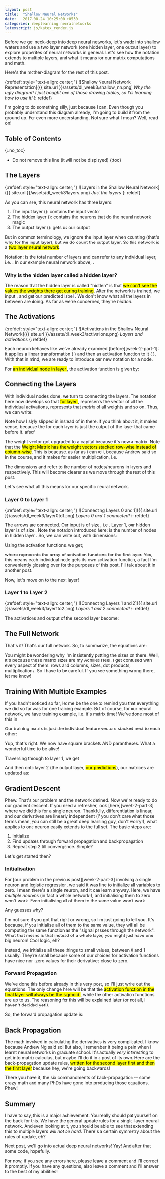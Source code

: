 ```yaml
---
layout: post
title:  "Shallow Neural Networks"
date:   2017-08-24 10:25:00 +0530
categories: deeplearning neuralnetworks
latexscript: js/katex_render.js
---
```


Before we get neck-deep into deep neural networks, let's wade into shallow waters and use a two layer network (one hidden layer, one output layer) to explore properites of neural networks in general. Let's see how the notation extends to multiple layers, and what it means for our matrix computations and math.

Here's the mother-diagram for the rest of this post.

{:refdef: style="text-align: center;"}
![Shallow Neural Network Representation]({{ site.url }}/assets/dl_week3/shallow_nn.png)
*Why the ugly diagram? I just bought one of those drawing tables, so I'm learning how to use it!*
{: refdef}

I'm going to do something silly, just because I can. Even though you probably understand this diagram already, I'm going to build it from the ground up. For even more understanding. Not sure what I mean? Well, read on!

## Table of Contents
{:.no_toc}
* Do not remove this line (it will not be displayed)
{:toc}

## The Layers

{:refdef: style="text-align: center;"}
![Layers in the Shallow Neural Network]({{ site.url }}/assets/dl_week3/layers.png)
*Just the layers*
{: refdef}

As you can see, this neural network has three layers:

1. The input layer (<script type="math/tex"> l = 0 </script>): contains the input vector <script type="math/tex"> x </script> 
2. The hidden layer (<script type="math/tex"> l = 1 </script>): contains the neurons that do the neural network magic
3. The output layer (<script type="math/tex"> l = 2 </script>): gets us our output <script type="math/tex"> \hat{y} </script> 

But in common terminology, we ignore the input layer when counting (that's why <script type="math/tex"> l = 0 </script> for the input layer), but we do count the output layer. So this network is a <mark>two layer neural network</mark>.

Notation: <script type="math/tex"> L </script> is the total number of layers and <script type="math/tex"> l </script> can refer to any individual layer, i.e. <script type="math/tex"> l \in {0, 1, \ldots L} </script>. In our example neural network above, <script type="math/tex"> L = 2 </script>.

### Why is the hidden layer called a hidden layer?

The reason that the hidden layer is called "hidden" is that <mark>we don't see the values the weights there get during training</mark>. After the network is trained, we input <script type="math/tex"> x </script>, and get our predicted label <script type="math/tex"> \hat{y} </script>. We don't know what all the layers in between are doing. As far as we're concerned, they're *hidden*.

## The Activations

{:refdef: style="text-align: center;"}
![Activations in the Shallow Neural Network]({{ site.url }}/assets/dl_week3/activations.png)
*Layers and activations*
{: refdef}

Each neuron behaves like we've already examined [before][week-2-part-1]: it applies a linear transformation ( <script type="math/tex"> z = w^Tx + b </script> ) and then an activation function to it ( <script type="math/tex"> a(z) = g(w^Tx + b) </script>). With that in mind, we are ready to introduce our new notation for a node. 

For <mark>an individual node <script type="math/tex"> i </script> in layer <script type="math/tex"> l </script></mark>, the activation function is given by:

<script type="math/tex; mode=display">
\begin{aligned}
a^{[l]}_i &= g (z^{[l]}_i) \\
          &= g (w^{[l]^T}_i x + b^{[L]}_i)  
\end{aligned}
</script>

## Connecting the Layers
With individual nodes done, we turn to connecting the layers. The notation here now develops so that <mark>for layer  <script type="math/tex"> l </script></mark>, <script type="math/tex"> a^{[l]} </script> represents the vector of all the individual activations,  <script type="math/tex"> w^{[l]} </script> represents that *matrix* of all weights and so on. Thus, we can write: 

<script type="math/tex; mode=display">
a^{[l]} = g (W^{[l]} a^{[l-1]}+ b^{[l]})
</script>

Note how I slyly slipped in <script type="math/tex"> a^{[l-1]} </script> instead of <script type="math/tex"> x </script> in there. If you think about it, it makes sense, because the <script type="math/tex"> x </script> for each layer is just the output of the layer that came before it. afsdf

The weight vector got upgraded to a capital <script type="math/tex"> W </script> because it's now a matrix. Note that the <mark>Weight Matrix has the weight vectors stacked row-wise instead of column-wise</mark>. This is beacuse, as far as I can tell, because Andrew said so in the course, and it makes for easier multiplication, i.e.

<script type="math/tex; mode=display">
W^{[l]}_{n_l \times n_{l-1}} = \begin{bmatrix}
w^{[1]^T}_1 \\
w^{[1]^T}_2 \\
. \\
.\\
w^{[1]^T}_{n_l}
\end{bmatrix}
</script>

The dimensions <script type="math/tex"> n_l </script>  and <script type="math/tex"> n_{l-1} </script> refer to the number of nodes/neurons in layers <script type="math/tex"> l </script> and <script type="math/tex"> l-1 </script> respectively. This will become clearer as we move through the rest of this post.

Let's see what all this means for our specific neural network.

### Layer 0 to Layer 1

{:refdef: style="text-align: center;"}
![Connecting Layers 0 and 1]({{ site.url }}/assets/dl_week3/layer0to1.png)
*Layers 0 and 1 connected!*
{: refdef}

The arrows are connected. Our input is of size <script type="math/tex"> x \in \mathbb{R}_{3 \ times 1} </script>, i.e <script type="math/tex"> n_x = 3 </script>. Layer 1, our hidden layer is of size <script type="math/tex"> n_h^{[1]} = 4 </script>. Note the notation introduced here: <script type="math/tex"> n_h^{[l]} </script> is the number of nodes in hidden layer <script type="math/tex"> l </script>. So, we can write out, with dimensions:

<script type="math/tex; mode=display">
\begin{aligned}
z^{[1]}_{4 \times 1} &= W^{[1]}_{ 4 \times 3} a^{[0]}_{3 \times 1} + b^{[1]}_{4 \times 1} \\
\text{where } a^{[0]} &= x
\end{aligned}
</script>

Using the activation functions, we get;

<script type="math/tex; mode=display">
a^{[1]}_{4 \times 1} = g^{[1]} (z^{[1]})
</script>

where <script type="math/tex"> g^{[1]} </script> represents the array of activation functions for the first layer. Yes, this means each individual node gets its own activation function, a fact I'm conveniently glossing over for the purposes of this post. I'll talk about it in another post.

Now, let's move on to the next layer!

### Layer 1 to Layer 2

{:refdef: style="text-align: center;"}
![Connecting Layers 1 and 2]({{ site.url }}/assets/dl_week3/layer1to2.png)
*Layers 1 and 2 connected!*
{: refdef}

The activations and output of the second layer become:

<script type="math/tex; mode=display">
\begin{aligned}
z^{[2]}_{1 \times 1} &= W^{[2]}_{ 1 \times 4} a^{[1]}_{4 \times 1} + b^{[2]}_{1 \times 1} \\
\hat{y} &= a^{[2]} = g^{[2]} (z^{[2]})
\end{aligned}
</script>

## The Full Network
That's it! That's our full network. So, to summarize, the equations are:

<script type="math/tex; mode=display">
\begin{aligned}
z^{[1]}_{4 \times 1} &= W^{[1]}_{ 4 \times 3} a^{[0]}_{3 \times 1} + b^{[1]}_{4 \times 1}  \text{ where } a^{[0]} = x \\
a^{[1]}_{4 \times 1} &= g^{[1]}(z^{[1]}) \\
z^{[2]}_{1 \times 1} &= W^{[2]}_{ 1 \times 4} a^{[1]}_{4 \times 1} + b^{[2]}_{1 \times 1} \\
\hat{y}_{1 \times 1} &= a^{[2]}_{1 \times 1} = g^{[2]} (z^{[2]})
\end{aligned}
</script>

You might be wondering why I'm insistently putting the sizes on there. Well, it's because these matrix sizes are my Achilles Heel. I get confused with every aspect of them: rows and columns, sizes, dot products, multiplications. So I have to be careful. If you see something wrong there, let me know!

## Training With Multiple Examples

If you hadn't noticed so far, let me be the one to remind you that everything we did so far was for one training example. But of course, for our neural network, we have <script type="math/tex"> m </script> training example, i.e. it's matrix time! We've done most of this in 

Our training matrix <script type="math/tex"> X </script> is just the individual feature vectors stacked next to each other:

<script type="math/tex; mode=display">
\begin{aligned}
X_{3 \times m} &= \displaystyle \left[ x^{(1)}_{3\times 1} \quad \ldots \quad x^{(m)}_{3 \times 1} \right] \\
\text{i.e. }A^{[0]}_{3 \times m} &= X = \displaystyle \left[ a^{[0](1)} \quad \ldots \quad a^{[0](m)} \right]
\end{aligned}
</script>

Yup, that's right. We now have square brackets AND parantheses. What a wonderful time to be alive! 

Traversing through to layer 1, we get

<script type="math/tex; mode=display">
\begin{aligned}
Z^{[1]}_{4 \times m} &= W^{[1]^T}_{4 \times 3} A^{[0]}_{3 \times m} + b^{[1]}_{4 \times 1} \\
                    &= \displaystyle \left[ z^{[1](1)}_{4\times 1} \quad \ldots \quad z^{[1](m)}_{4\times 1} \right] \\
A^{[1]}_{4 \times m} &= g^{[1]}(Z^{[1]}) \\
                    &= \displaystyle \left[ a^{[1](1)}_{4\times 1} \quad \ldots \quad a^{[1](m)}_{4\times 1} \right]
\end{aligned}
</script>

And then onto layer 2 (the output layer, <mark>our predictions</mark>), our matrices are updated as:

<script type="math/tex; mode=display">
\begin{aligned}
Z^{[2]}_{m \times 1} &= W^{[2]^T}_{1 \times 4} A^{[1]}_{4 \times m} + b^{[2]}_{1 \times 1} \\
\hat{Y}_{m \times 1} &= A^{[2]} = g^{[2]}(Z^{[2]})
\end{aligned}
</script>

## Gradient Descent

Phew. That's our problem and the network defined. Now we're ready to do our gradient descent. If you need a refresher, look [here][week-2-part-3] where we did this for a single neuron. Thankfully, differentiation is linear, and our derivatives are linearly independent (if you don't care what those terms mean, you can still be a great deep learning guy, don't worry!), what applies to one neuron easily extends to the full set. The basic steps are:

1. Initialize <script type="math/tex"> W, b </script> 
2. Find updates through forward propagation and backpropagation
3. Repeat step 2 till convergence. Simple?

Let's get started then?

### Initialisation

For [our problem in the previous post][week-2-part-3] involving a single neuron and logistic regression, we said it was fine to initialize all variables to zero. I mean there's a single neuron, and it can learn anyway.  Here, we have *multiple neurons* (in fact a whole network!), and initialising them to zero won't work. Even initialising all of them to the same value won't work. 

Any guesses why?

I'm not sure if you got that right or wrong, so I'm just going to tell you. It's because, if you initialise all of them to the same value, they will all be computing the same function as the "signal passes through the network". What that means is that instead of a whole layer, you might just have one big neuron! Cool logic, eh?

Instead, we initialise all these things to small values, between 0 and 1 usually. They're small because some of our choices for activation functions have nice non-zero values for their derivatives close to zero.

### Forward Propagation

We've done this before already in this very post, so I'll just write out the equations. The only change here will be that the <mark>activation function in the final layer will always be the sigmoid <script type="math/tex"> \sigma(z)</script></mark>, while the other activation functions are up to us. The reasoning for this will be explained later (or not all, I haven't decided yet!).

So, the forward propagation update is:

<script type="math/tex; mode=display">
\begin{aligned}
Z^{[1]} &= W^{[1]} A^{[0]} + b^{[1]} \\
A^{[1]} &= g^{[1]}(Z^{[1]}) \\
Z^{[2]} &= W^{[2]} A^{[1]} + b^{[2]} \\
A^{[2]} &= g^{[2]}(Z^{[2]})   \\
        &= \sigma(Z^{[2]})
\end{aligned}
</script>

## Back Propagation

The math involved in calculating the derivatives is very complicated. I know because Andrew Ng said so! But also, I remember it being a pain when I learnt neural networks in graduate school. It's actually *very interesting* to get into matrix calculus, but maybe I'll do it in a post of its own. Here are the back-propagation update rules, <mark>written for the second layer first and then the first layer</mark> because hey, we're going backwards!

<script type="math/tex; mode=display">
\begin{aligned}
dZ^{[2]} &= A^{[2]} - Y \text { where } Y_{m \times 1} \text{ are the training labels } \\
dW^{[2]} &= \frac{1}{m} dZ^{[2]}A^{[1]^T} \\
db^{[2]} &= \frac{1}{m} \sum dZ^{[2]} \\
dZ^{[1]} &= \left( W^{[2]^T}dZ^{[2]} \right) \cdot \left( g^{\prime[2]}(Z^{[1]}) \right) \\
dW^{[1]} &= \frac{1}{m} dZ^{[1]}A^{[0]^T}   \\
db^{[1]} &= \frac{1}{m} dZ^{[1]}
\end{aligned}
</script>

There you have it, the six commandments of back-propagation -- some crazy math and many PhDs have gone into producing those equations. Phew!

## Summary
I have to say, this is a major achievement. You really should pat yourself on the back for this. We have the general update rules for a single-layer neural network. And even looking at it, you should be able to see that extending this to multiple layers *will not be hard*. There's a certain symmetry about the rules of update, eh?

Next post, we'll go into actual deep neural networks! Yay! And after that some code, hopefully.

For now, if you see any errors here, please leave a comment and I'll correct it promptly. If you have any questions, also leave a comment and I'll answer to the best of my abilities!